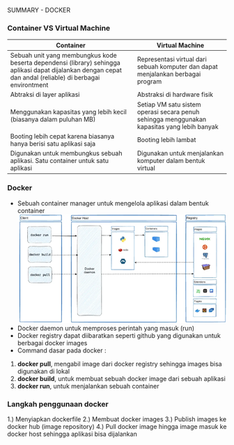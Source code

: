 SUMMARY - DOCKER

### Container VS Virtual Machine
| Container | Virtual Machine |
| --------- | --------------- |
| Sebuah unit yang membungkus kode beserta dependensi (library) sehingga aplikasi dapat dijalankan dengan cepat dan andal (reliable) di berbagai environtment | Representasi virtual dari sebuah komputer dan dapat menjalankan berbagai program |
| Abtraksi di layer aplikasi | Abstraksi di hardware fisik |
|Menggunakan kapasitas yang lebih kecil (biasanya dalam puluhan MB) | Setiap VM satu sistem operasi secara penuh sehingga menggunakan kapasitas yang lebih banyak |
| Booting lebih cepat karena biasanya hanya berisi satu aplikasi saja | Booting lebih lambat |
| Digunakan untuk membungkus sebuah aplikasi. Satu container untuk satu aplikasi |Digunakan untuk menjalankan komputer dalam bentuk virtual |

### Docker
- Sebuah container manager untuk mengelola aplikasi dalam bentuk container
![alt text](image.png)
- Docker daemon untuk memproses perintah yang masuk (run)
- Docker registry dapat diibaratkan seperti github yang digunakan untuk berbagai docker images
- Command dasar pada docker :
1. **docker pull**, mengabil image dari docker registry sehingga images bisa digunakan di lokal 
2. **docker build**, untuk membuat sebuah docker image dari sebuah aplikasi
3. **docker run**, untuk menjalankan sebuah container

### Langkah penggunaan docker
1.) Menyiapkan dockerfile
2.) Membuat docker images
3.) Publish images ke docker hub (image repository)
4.) Pull docker image hingga image masuk ke docker host sehingga aplikasi bisa dijalankan